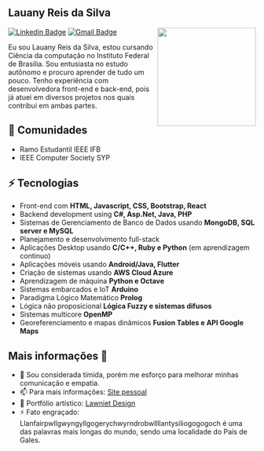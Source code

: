 <h2>Lauany Reis da Silva</h2>

<img align='right' src='https://user-images.githubusercontent.com/5713670/87202985-820dcb80-c2b6-11ea-9f56-7ec461c497c3.gif' width='200"'>

[![Linkedin Badge](https://img.shields.io/badge/-lauanyreisdasilva-blue?style=flat-square&logo=Linkedin&logoColor=white&link=https://www.linkedin.com/in/lauany-reis-da-silva-569870119/)](https://www.linkedin.com/in/lauany-reis-da-silva-569870119/) 
[![Gmail Badge](https://img.shields.io/badge/lauanyrs1997@gmail.com-c14438?style=flat-square&logo=Gmail&logoColor=white&link=mailto:lauanyrs1997@gmail.com)](mailto:LauanyRS1997@gmail.com)

Eu sou Lauany Reis da Silva, estou cursando Ciência da computação no Instituto Federal de Brasília. Sou entusiasta no estudo autônomo e procuro aprender de tudo um pouco. Tenho experiência com desenvolvedora front-end e back-end, pois já atuei em diversos projetos nos quais contribui em ambas partes.

## 👯 Comunidades
* Ramo Estudantil IEEE IFB 
* IEEE Computer Society SYP

## ⚡ Tecnologias
- Front-end com **HTML, Javascript, CSS, Bootstrap, React**
- Backend development using **C#, Asp.Net, Java, PHP**
- Sistemas de Gerenciamento de Banco de Dados usando **MongoDB, SQL server e MySQL**
- Planejamento e desenvolvimento full-stack
- Aplicações Desktop usando **C/C++, Ruby e Python** (em aprendizagem continuo)
- Aplicações móveis usando **Android/Java, Flutter**
- Criação de sistemas usando **AWS Cloud Azure**
- Aprendizagem de máquina  **Python e Octave**
- Sistemas embarcados e IoT **Arduino**
- Paradigma Lógico Matemático **Prolog**
- Lógica não proposicional **Lógica Fuzzy e sistemas difusos**
- Sistemas multicore **OpenMP**
- Georeferenciamento e mapas dinâmicos **Fusion Tables e API Google Maps**

## Mais informações 🤔
- 💬 Sou considerada tímida, porém me esforço para melhorar minhas comunicação e empatia.
- 📫 Para mais informações: [Site pessoal](https://lawniet.github.io/)
- 🎯 Portfólio artístico: [Lawniet Design](https://portifolio-oline.webnode.com/)
- ⚡ Fato engraçado: Llanfairpwllgwyngyllgogerychwyrndrobwllllantysiliogogogoch é uma das palavras mais longas do mundo, sendo uma localidade do País de Gales.
